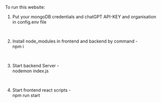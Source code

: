 To run this website: <br>

1) Put your mongoDB credentials and chatGPT API-KEY and organisation in config.env file

<br>

2) Install node_modules in frontend and backend by command - <br>
npm i

<br>

3) Start backend Server - <br>
nodemon index.js

<br>

4) Start frontend react scripts - <br>
npm run start


